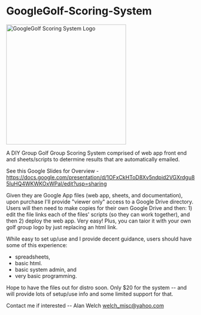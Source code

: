 # GoogleGolf-Scoring-System
<a data-flickr-embed="true" href="https://www.flickr.com/photos/201446158@N02/54259105499/in/dateposted-public/" title="GoogleGolf Scoring System Logo"><img src="https://live.staticflickr.com/65535/54259105499_43c986c7ea_n.jpg" width="320" height="320" alt="GoogleGolf Scoring System Logo"/></a><script async src="//embedr.flickr.com/assets/client-code.js" charset="utf-8"></script>

A DIY Group Golf Group Scoring System comprised of web app front end and sheets/scripts to determine results that are automatically emailed.

See this Google Slides for Overview -  https://docs.google.com/presentation/d/1OFxCkHToD8Xv5ndpid2VGXrdgu85IuHQ4WKWKOxWPaI/edit?usp=sharing

Given they are Google App files (web app, sheets, and documentation), upon purchase I'll provide "viewer only" access to a Google Drive directory.  Users will then need to make copies for their own Google Drive and then: 1) edit the file links each of the files' scripts (so they can work together), and then 2) deploy the web app.  Very easy!  Plus, you can taior it with your own golf group logo by just replacing an html link.

While easy to set up/use and I provide decent guidance, users should have some of this experience:
- spreadsheets,
- basic html.
- basic system admin, and
- very basic programming.

  
Hope to have the files out for distro soon.  Only $20 for the system -- and will provide lots of setup/use info and some limited support for that.

Contact me if interested -- Alan Welch  welch_misc@yahoo.com

